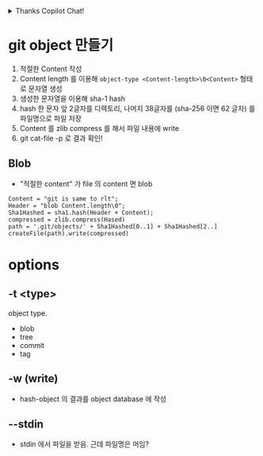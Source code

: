 
<details>
<summary>  Thanks Copilot Chat! </summary>

git hash-object는 파일의 객체 ID를 계산하는 명령입니다. 이 명령을 사용하려면 계산하려는 파일의 경로를 지정해야 합니다. 따라서 당신의 경우, `file`을(를) 계산하려는 실제 파일 경로로 대체해야 합니다. 예를 들어, 파일이 example.txt이고 현재 디렉토리에 위치한 경우, git hash-object example.txt 명령을 실행해야 합니다.

git hash-object 명령에는 동작을 수정하는 데 사용할 수 있는 몇 가지 옵션이 있습니다. 다음은 가장 일반적으로 사용되는 몇 가지 옵션이다:

-t `타입`: 해시할 오브젝트의 타입을 지정한다. 기본 유형은 파일에 사용되는 "blob"입니다. 다른 유형으로는 "tree"(디렉터리의 경우), "commit"(커밋의 경우), "tag"(태그의 경우) 등이 있습니다.

-w: 개체를 Git 개체 데이터베이스에 씁니다. 기본적으로 git hash-object는 오브젝트 ID를 데이터베이스에 쓰지 않고 계산만 한다.

-stdin: 파일 대신 표준 입력에서 오브젝트 데이터를 읽습니다. 즉석에서 생성된 데이터를 해싱하는 데 유용할 수 있습니다.

-p `객체`: 파일 대신 지정된 객체의 내용을 해시합니다. 트리 또는 커밋 오브젝트를 해싱할 때 유용합니다.

-s `string`: 파일 대신 지정된 문자열을 해시합니다. 파일에 저장되지 않은 데이터를 해싱할 때 유용할 수 있습니다.

이러한 옵션은 원하는 동작을 얻기 위해 필요에 따라 조합할 수 있습니다.

</details>

# git object 만들기

1. 적절한 Content 작성
2. Content length 를 이용해 `object-type <Content-length>\0<Content>` 형태로 문자열 생성
3. 생성한 문자열을 이용해 sha-1 hash
4. hash 한 문자 앞 2글자를 디렉토리,  나머지 38글자를 (sha-256 이면 62 글자) 를 파일명으로 파일 저장
5. Content 를 zlib compress 를 해서 파일 내용에 write
6. git cat-file -p 로 결과 확인!


## Blob 
- "적절한 content" 가 file 의 content 면 blob
```
Content = "git is same to rlt";
Header = "blob Content.length\0";
Sha1Hashed = sha1.hash(Header + Content);
compressed = zlib.compress(Hased)
path = '.git/objects/' + Sha1Hashed[0..1] + Sha1Hashed[2..]
createFile(path).write(compressed)
```

# options

## -t \<type>

object type. 
- blob
- tree
- commit
- tag
## -w (write)
 - hash-object 의 결과를 object database 에 작성
## --stdin
- stdin 에서 파일을 받음. 근데 파일명은 머임?
